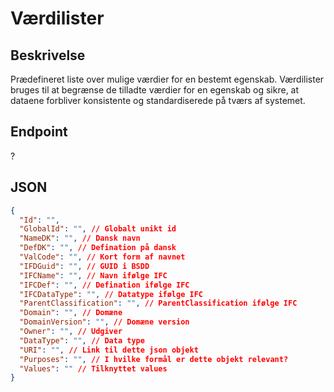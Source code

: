 # Værdilister

## Beskrivelse

Prædefineret liste over mulige værdier for en bestemt egenskab. Værdilister bruges til at begrænse de tilladte værdier for en egenskab og sikre, at dataene forbliver konsistente og standardiserede på tværs af systemet.

## Endpoint

?

## JSON

```json
{
  "Id": "",
  "GlobalId": "", // Globalt unikt id
  "NameDK": "", // Dansk navn
  "DefDK": "", // Defination på dansk
  "ValCode": "", // Kort form af navnet
  "IFDGuid": "", // GUID i BSDD
  "IFCName": "", // Navn ifølge IFC
  "IFCDef": "", // Defination ifølge IFC
  "IFCDataType": "", // Datatype ifølge IFC
  "ParentClassification": "", // ParentClassification ifølge IFC
  "Domain": "", // Domæne
  "DomainVersion": "", // Domæne version
  "Owner": "", // Udgiver
  "DataType": "", // Data type
  "URI": "", // Link til dette json objekt
  "Purposes": "", // I hvilke formål er dette objekt relevant?
  "Values": "" // Tilknyttet values
}
```
